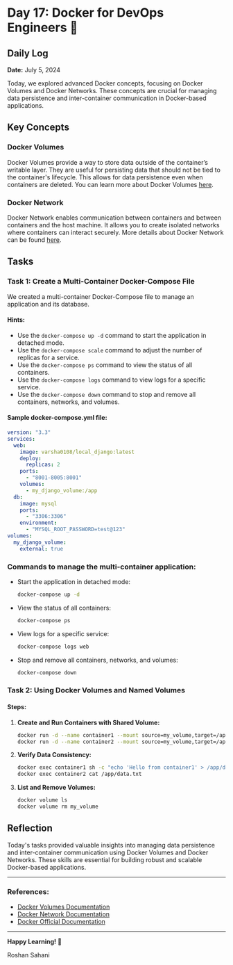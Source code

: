 # Day 17: Docker for DevOps Engineers 🚀

## Daily Log

**Date:** July 5, 2024

Today, we explored advanced Docker concepts, focusing on Docker Volumes and Docker Networks. These concepts are crucial for managing data persistence and inter-container communication in Docker-based applications.

## Key Concepts

### Docker Volumes

Docker Volumes provide a way to store data outside of the container’s writable layer. They are useful for persisting data that should not be tied to the container's lifecycle. This allows for data persistence even when containers are deleted. You can learn more about Docker Volumes [here](https://docs.docker.com/storage/volumes/).

### Docker Network

Docker Network enables communication between containers and between containers and the host machine. It allows you to create isolated networks where containers can interact securely. More details about Docker Network can be found [here](https://docs.docker.com/network/).

## Tasks

### Task 1: Create a Multi-Container Docker-Compose File

We created a multi-container Docker-Compose file to manage an application and its database.

#### Hints:

- Use the `docker-compose up -d` command to start the application in detached mode.
- Use the `docker-compose scale` command to adjust the number of replicas for a service.
- Use the `docker-compose ps` command to view the status of all containers.
- Use the `docker-compose logs` command to view logs for a specific service.
- Use the `docker-compose down` command to stop and remove all containers, networks, and volumes.

#### Sample docker-compose.yml file:

```yaml
version: "3.3"
services:
  web:
    image: varsha0108/local_django:latest
    deploy:
      replicas: 2
    ports:
      - "8001-8005:8001"
    volumes:
      - my_django_volume:/app
  db:
    image: mysql
    ports:
      - "3306:3306"
    environment:
      - "MYSQL_ROOT_PASSWORD=test@123"
volumes:
  my_django_volume:
    external: true
```

### Commands to manage the multi-container application:

- Start the application in detached mode:

  ```bash
  docker-compose up -d
  ```

- View the status of all containers:

  ```bash
  docker-compose ps
  ```

- View logs for a specific service:

  ```bash
  docker-compose logs web
  ```

- Stop and remove all containers, networks, and volumes:

  ```bash
  docker-compose down
  ```

### Task 2: Using Docker Volumes and Named Volumes

#### Steps:

1. **Create and Run Containers with Shared Volume:**

   ```bash
   docker run -d --name container1 --mount source=my_volume,target=/app busybox
   docker run -d --name container2 --mount source=my_volume,target=/app busybox
   ```

2. **Verify Data Consistency:**

   ```bash
   docker exec container1 sh -c "echo 'Hello from container1' > /app/data.txt"
   docker exec container2 cat /app/data.txt
   ```

3. **List and Remove Volumes:**

   ```bash
   docker volume ls
   docker volume rm my_volume
   ```

## Reflection

Today's tasks provided valuable insights into managing data persistence and inter-container communication using Docker Volumes and Docker Networks. These skills are essential for building robust and scalable Docker-based applications.

---

### References:

- [Docker Volumes Documentation](https://docs.docker.com/storage/volumes/)
- [Docker Network Documentation](https://docs.docker.com/network/)
- [Docker Official Documentation](https://docs.docker.com/)

---

**Happy Learning! 🚀**

Roshan Sahani
